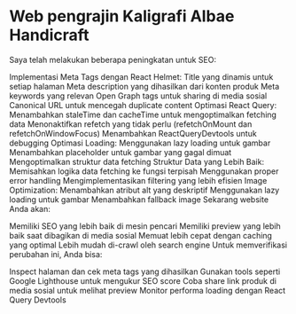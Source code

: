 # Web pengrajin Kaligrafi Albae Handicraft



Saya telah melakukan beberapa peningkatan untuk SEO:

Implementasi Meta Tags dengan React Helmet:
Title yang dinamis untuk setiap halaman
Meta description yang dihasilkan dari konten produk
Meta keywords yang relevan
Open Graph tags untuk sharing di media sosial
Canonical URL untuk mencegah duplicate content
Optimasi React Query:
Menambahkan staleTime dan cacheTime untuk mengoptimalkan fetching data
Menonaktifkan refetch yang tidak perlu (refetchOnMount dan refetchOnWindowFocus)
Menambahkan ReactQueryDevtools untuk debugging
Optimasi Loading:
Menggunakan lazy loading untuk gambar
Menambahkan placeholder untuk gambar yang gagal dimuat
Mengoptimalkan struktur data fetching
Struktur Data yang Lebih Baik:
Memisahkan logika data fetching ke fungsi terpisah
Menggunakan proper error handling
Mengimplementasikan filtering yang lebih efisien
Image Optimization:
Menambahkan atribut alt yang deskriptif
Menggunakan lazy loading untuk gambar
Menambahkan fallback image
Sekarang website Anda akan:

Memiliki SEO yang lebih baik di mesin pencari
Memiliki preview yang lebih baik saat dibagikan di media sosial
Memuat lebih cepat dengan caching yang optimal
Lebih mudah di-crawl oleh search engine
Untuk memverifikasi perubahan ini, Anda bisa:

Inspect halaman dan cek meta tags yang dihasilkan
Gunakan tools seperti Google Lighthouse untuk mengukur SEO score
Coba share link produk di media sosial untuk melihat preview
Monitor performa loading dengan React Query Devtools
